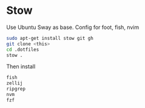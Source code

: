 # Stow

Use Ubuntu Sway as base.
Config for foot, fish, nvim

```bash
sudo apt-get install stow git gh
git clone <this>
cd .dotfiles
stow .
```

Then install
```bash
fish
zellij
ripgrep
nvm
fzf
```
